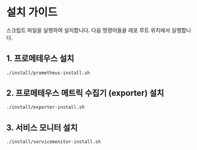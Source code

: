 # 설치 가이드

스크립트 파일을 실행하여 설치합니다.
다음 명령어들을 레포 루트 위치에서 실행합니다.

## 1. 프로메테우스 설치

```bash
./install/prometheus-install.sh
```

## 2. 프로메테우스 메트릭 수집기 (exporter) 설치

```bash
./install/exporter-install.sh
```

## 3. 서비스 모니터 설치

```bash
./install/servicemonitor-install.sh
```
